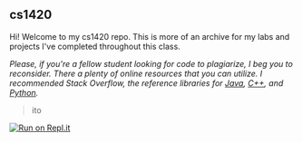 ## cs1420
Hi! Welcome to my cs1420 repo. This is more of an archive for my labs and projects I've completed throughout this class.

*Please, if you're a fellow student looking for code to plagiarize, I beg you to reconsider. There a plenty of online resources that you can utilize. I recommended Stack Overflow, the reference libraries for [Java](https://docs.oracle.com/javase/8/docs/api/java/lang/ref/Reference.html), [C++](http://www.cplusplus.com/reference/), and [Python](https://docs.python.org/3/library/).*

> ito

[![Run on Repl.it](https://repl.it/badge/github/kidlatmc29/cs1420)](https://repl.it/github/kidlatmc29/cs1420)
